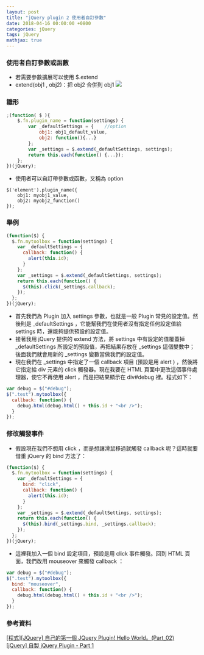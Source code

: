 ```yaml
---
layout: post
title: "jQuery plugin 2 使用者自訂參數"
date: 2018-04-16 00:00:00 +0800
categories: jQuery
tags: jQuery
mathjax: true
---
```


### 使用者自訂參數或函數

- 若需要參數擴展可以使用 \$.extend
- extend(obj1 , obj2)：把 obj2 合併到 obj1
  ![](https://i.imgur.com/xGN7dvO.png)

### 雛形

```js
;(function( $ ){
    $.fn.plugin_name = function(settings) {
        var _defaultSettings = {    //option
            obj1: obj1_default_value,
            obj2: function(){...}
        };
        var _settings = $.extend(_defaultSettings, settings);
        return this.each(function() {...});
    };
})(jQuery);
```

- 使用者可以自訂帶參數或函數，又稱為 option

```
$('element').plugin_name({
    obj1: myobj1_value,
    obj2: myobj2_function()
});
```

### 舉例

```js
(function($) {
  $.fn.mytoolbox = function(settings) {
    var _defaultSettings = {
      callback: function() {
        alert(this.id);
      }
    };
    var _settings = $.extend(_defaultSettings, settings);
    return this.each(function() {
      $(this).click(_settings.callback);
    });
  };
})(jQuery);
```

- 首先我們為 Plugin 加入 settings 參數，也就是一般 Plugin 常見的設定值。然後則是 \_defaultSettings ，它能幫我們在使用者沒有指定任何設定值給 settings 時，還能夠提供預設的設定值。
- 接著我用 jQuery 提供的 extend 方法，將 settings 中有設定的值覆蓋掉 \_defaultSettings 所設定的預設值，再把結果存放在 \_settings 這個變數中；後面我們就會用新的 \_settings 變數當做我們的設定值。
- 現在我們在 \_settings 中指定了一個 callback 項目 (預設是用 alert ) ，然後將它指定給 div 元素的 click 觸發器。現在我要在 HTML 頁面中更改這個事件處理器，使它不再使用 alert ，而是把結果顯示在 div#debug 裡。程式如下：

```js
var debug = $("#debug");
$(".test").mytoolbox({
  callback: function() {
    debug.html(debug.html() + this.id + "<br />");
  }
});
```

### 修改觸發事件

- 假設現在我們不想用 click ，而是想讓滑鼠移過就觸發 callback 呢？這時就要借重 jQuery 的 bind 方法了：

```js
(function($) {
  $.fn.mytoolbox = function(settings) {
    var _defaultSettings = {
      bind: "click",
      callback: function() {
        alert(this.id);
      }
    };
    var _settings = $.extend(_defaultSettings, settings);
    return this.each(function() {
      $(this).bind(_settings.bind, _settings.callback);
    });
  };
})(jQuery);
```

- 這裡我加入一個 bind 設定項目，預設是用 click 事件觸發。回到 HTML 頁面，我們改用 mouseover 來觸發 callback ：

```js
var debug = $("#debug");
$(".test").mytoolbox({
  bind: "mouseover",
  callback: function() {
    debug.html(debug.html() + this.id + "<br />");
  }
});
```

### 參考資料

[[程式][JQuery] 自己的第一個 JQuery Plugin! Hello World。(Part_02)](http://expect7.pixnet.net/blog/post/38219670)<br>
[[jQuery] 自製 jQuery Plugin - Part 1](http://jaceju.net/2008-05-13-build-your-own-jquery-plugin-1/)
